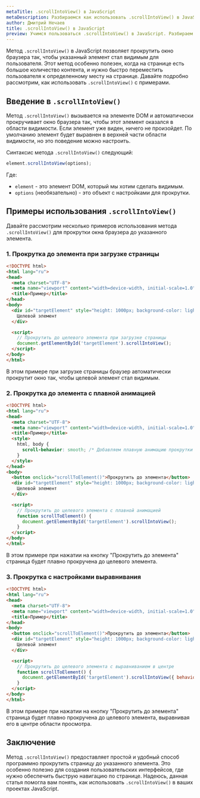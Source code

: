 ```yaml
---
metaTitle: .scrollIntoView() в JavaScript
metaDescription: Разбираемся как использовать .scrollIntoView() в JavaScript
author: Дмитрий Нечаев
title: .scrollIntoView() в JavaScript
preview: Учимся пользоваться .scrollIntoView() в JavaScript. Разбираем примеры использования
---
```


Метод `.scrollIntoView()` в JavaScript позволяет прокрутить окно браузера так, чтобы указанный элемент стал видимым для пользователя. Этот метод особенно полезен, когда на странице есть большое количество контента, и нужно быстро переместить пользователя к определенному месту на странице. Давайте подробно рассмотрим, как использовать `.scrollIntoView()` с примерами.

## Введение в `.scrollIntoView()`

Метод `.scrollIntoView()` вызывается на элементе DOM и автоматически прокручивает окно браузера так, чтобы этот элемент оказался в области видимости. Если элемент уже виден, ничего не произойдет. По умолчанию элемент будет выравнен в верхней части области видимости, но это поведение можно настроить.

Синтаксис метода `.scrollIntoView()` следующий:

```jsx
element.scrollIntoView(options);

```

Где:

- `element` - это элемент DOM, который мы хотим сделать видимым.
- `options` (необязательно) - это объект с настройками для прокрутки.

## Примеры использования `.scrollIntoView()`

Давайте рассмотрим несколько примеров использования метода `.scrollIntoView()` для прокрутки окна браузера до указанного элемента.

### 1. Прокрутка до элемента при загрузке страницы

```html
<!DOCTYPE html>
<html lang="ru">
<head>
  <meta charset="UTF-8">
  <meta name="viewport" content="width=device-width, initial-scale=1.0">
  <title>Пример</title>
</head>
<body>
  <div id="targetElement" style="height: 1000px; background-color: lightblue;">
    Целевой элемент
  </div>

  <script>
    // Прокрутить до целевого элемента при загрузке страницы
    document.getElementById('targetElement').scrollIntoView();
  </script>
</body>
</html>

```

В этом примере при загрузке страницы браузер автоматически прокрутит окно так, чтобы целевой элемент стал видимым.

### 2. Прокрутка до элемента с плавной анимацией

```html
<!DOCTYPE html>
<html lang="ru">
<head>
  <meta charset="UTF-8">
  <meta name="viewport" content="width=device-width, initial-scale=1.0">
  <title>Пример</title>
  <style>
    html, body {
      scroll-behavior: smooth; /* Добавляем плавную анимацию прокрутки */
    }
  </style>
</head>
<body>
  <button onclick="scrollToElement()">Прокрутить до элемента</button>
  <div id="targetElement" style="height: 1000px; background-color: lightblue;">
    Целевой элемент
  </div>

  <script>
    // Прокрутить до целевого элемента с плавной анимацией
    function scrollToElement() {
      document.getElementById('targetElement').scrollIntoView();
    }
  </script>
</body>
</html>

```

В этом примере при нажатии на кнопку "Прокрутить до элемента" страница будет плавно прокручена до целевого элемента.

### 3. Прокрутка с настройками выравнивания

```html
<!DOCTYPE html>
<html lang="ru">
<head>
  <meta charset="UTF-8">
  <meta name="viewport" content="width=device-width, initial-scale=1.0">
  <title>Пример</title>
</head>
<body>
  <button onclick="scrollToElement()">Прокрутить до элемента</button>
  <div id="targetElement" style="height: 1000px; background-color: lightblue;">
    Целевой элемент
  </div>

  <script>
    // Прокрутить до целевого элемента с выравниванием в центре
    function scrollToElement() {
      document.getElementById('targetElement').scrollIntoView({ behavior: 'smooth', block: 'center' });
    }
  </script>
</body>
</html>

```

В этом примере при нажатии на кнопку "Прокрутить до элемента" страница будет плавно прокручена до целевого элемента, выравнивая его в центре области просмотра.

## Заключение

Метод `.scrollIntoView()` предоставляет простой и удобный способ программно прокрутить страницу до указанного элемента. Это особенно полезно для создания пользовательских интерфейсов, где нужно обеспечить быструю навигацию по странице. Надеюсь, данная статья помогла вам понять, как использовать `.scrollIntoView()` в ваших проектах JavaScript.